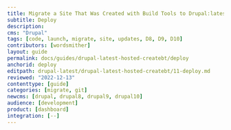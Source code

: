 ```yaml
---
title: Migrate a Site That Was Created with Build Tools to Drupal:latest
subtitle: Deploy
description: 
cms: "Drupal"
tags: [code, launch, migrate, site, updates, D8, D9, D10]
contributors: [wordsmither]
layout: guide
permalink: docs/guides/drupal-latest-hosted-createbt/deploy
anchorid: deploy
editpath: drupal-latest/drupal-latest-hosted-createbt/11-deploy.md
reviewed: "2022-12-13"
contenttype: [guide]
categories: [migrate, git]
newcms: [drupal, drupal8, drupal9, drupal10]
audience: [development]
product: [dashboard]
integration: [--]
---
```


<Partial file="drupal-latest/deploy-live.md" />
